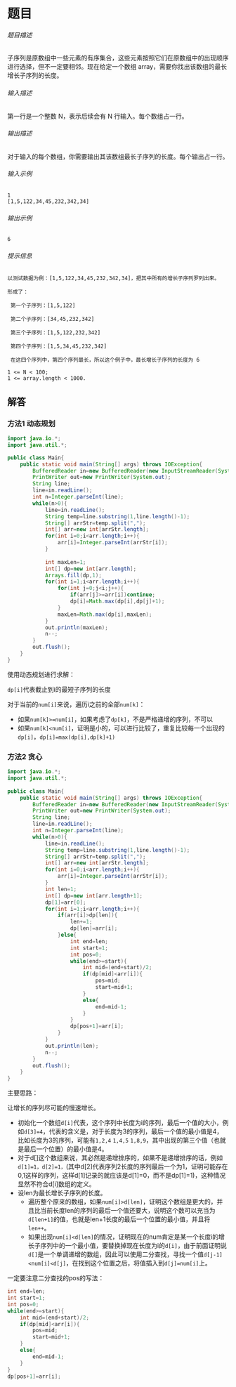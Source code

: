# 题目

###### 题目描述

子序列是原数组中一些元素的有序集合，这些元素按照它们在原数组中的出现顺序进行选择，但不一定要相邻。现在给定一个数组 array，需要你找出该数组的最长增长子序列的长度。

###### 输入描述

第一行是一个整数 N，表示后续会有 N 行输入。每个数组占一行。

###### 输出描述

对于输入的每个数组，你需要输出其该数组最长子序列的长度。每个输出占一行。

###### 输入示例

```
1
[1,5,122,34,45,232,342,34]
```

###### 输出示例

```
6
```

###### 提示信息

```
以测试数据为例：[1,5,122,34,45,232,342,34]，把其中所有的增长子序列罗列出来。 

形成了： 

 第一个子序列：[1,5,122] 

 第二个子序列：[34,45,232,342]

 第三个子序列：[1,5,122,232,342] 

 第四个子序列：[1,5,34,45,232,342] 

 在这四个序列中，第四个序列最长，所以这个例子中，最长增长子序列的长度为 6

1 <= N < 100;
1 <= array.length < 1000.
```



## 解答

### 方法1 动态规划

```java
import java.io.*;
import java.util.*;

public class Main{
    public static void main(String[] args) throws IOException{
        BufferedReader in=new BufferedReader(new InputStreamReader(System.in));
        PrintWriter out=new PrintWriter(System.out);
        String line;
        line=in.readLine();
        int n=Integer.parseInt(line);
        while(n>0){
            line=in.readLine();
            String temp=line.substring(1,line.length()-1);
            String[] arrStr=temp.split(",");
            int[] arr=new int[arrStr.length];
            for(int i=0;i<arr.length;i++){
                arr[i]=Integer.parseInt(arrStr[i]);
            }
           
            int maxLen=1;
            int[] dp=new int[arr.length];
            Arrays.fill(dp,1);
            for(int i=1;i<arr.length;i++){
                for(int j=0;j<i;j++){
                    if(arr[j]>=arr[i])continue;
                    dp[i]=Math.max(dp[i],dp[j]+1);
                }
                maxLen=Math.max(dp[i],maxLen);
            }
            out.println(maxLen);
            n--;
        }
        out.flush();
    }
}
```

使用动态规划进行求解：

`dp[i]`代表截止到i的最短子序列的长度

对于当前的`num[i]`来说，遍历i之前的全部`num[k]`：

- 如果`num[k]>=num[i]`，如果考虑了`dp[k]`，不是严格递增的序列，不可以
- 如果`num[k]<num[i]`，证明是小的，可以进行比较了，重复比较每一个出现的`dp[i]`，`dp[i]=max(dp[i],dp[k]+1)`



### 方法2 贪心

```java
import java.io.*;
import java.util.*;
 
public class Main{
    public static void main(String[] args) throws IOException{
        BufferedReader in=new BufferedReader(new InputStreamReader(System.in));
        PrintWriter out=new PrintWriter(System.out);
        String line;
        line=in.readLine();
        int n=Integer.parseInt(line);
        while(n>0){
            line=in.readLine();
            String temp=line.substring(1,line.length()-1);
            String[] arrStr=temp.split(",");
            int[] arr=new int[arrStr.length];
            for(int i=0;i<arr.length;i++){
                arr[i]=Integer.parseInt(arrStr[i]);
            }
            int len=1;
            int[] dp=new int[arr.length+1];
            dp[1]=arr[0];
            for(int i=1;i<arr.length;i++){
                if(arr[i]>dp[len]){
                    len+=1;
                    dp[len]=arr[i];
                }else{
                    int end=len;
                    int start=1;
                    int pos=0;
                    while(end>=start){
                        int mid=(end+start)/2;
                        if(dp[mid]<arr[i]){
                            pos=mid;
                            start=mid+1;
                        }
                        else{
                            end=mid-1;
                        }
                    }
                    dp[pos+1]=arr[i];
                }
            }
            out.println(len);
            n--;
        }
        out.flush();
    }
}
```

主要思路：

让增长的序列尽可能的慢速增长。

- 初始化一个数组`d[i]`代表，这个序列中长度为i的序列，最后一个值的大小，例如`d[3]=4`，代表的含义是，对于长度为3的序列，最后一个值的最小值是4，比如长度为3的序列，可能有`1,2,4` `1,4,5`  `1,8,9`，其中出现的第三个值（也就是最后一个位置）的最小值是4。
- 对于d[]这个数组来说，其必然是递增排序的，如果不是递增排序的话，例如`d[1]=1，d[2]=1，`(其中d[2]代表序列2长度的序列最后一个为1，证明可能存在0,1这样的序列，这样d[1]记录的就应该是d[1]=0，而不是dp[1]=1)，这种情况显然不符合d[i]数组的定义。
- 设len为最长增长子序列的长度。
  - 遍历整个原来的数组，如果`num[i]>d[len]`，证明这个数组是更大的，并且比当前长度len的序列的最后一个值还要大，说明这个数可以充当为`d[len+1]`的值，也就是len+1长度的最后一个位置的最小值，并且将`len++`。
  - 如果出现`num[i]<d[len]`的情况，证明现在的num肯定是某一个长度i的增长子序列中的一个最小值，要替换掉现在长度为i的`d[i]`，由于前面证明说`d[]`是一个单调递增的数组，因此可以使用二分查找，寻找一个值`d[j-1]<num[i]<d[j]`，在找到这个位置之后，将值插入到`d[j]=num[i]`上。



一定要注意二分查找的pos的写法：

```java
int end=len;
int start=1;
int pos=0;
while(end>=start){
    int mid=(end+start)/2;
    if(dp[mid]<arr[i]){
        pos=mid;
        start=mid+1;
    }
    else{
        end=mid-1;
    }
}
dp[pos+1]=arr[i];
```

